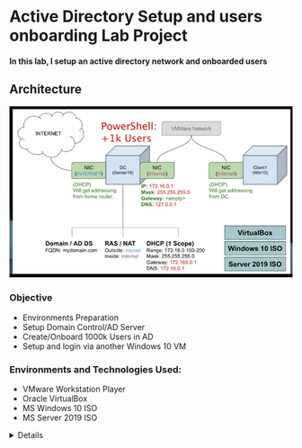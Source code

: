 # Active Directory Setup and users onboarding Lab Project
#### In this lab, I setup an active directory network and onboarded users
## Architecture
![Architecture](./images/architecture.png)

### Objective
- Environments Preparation
- Setup Domain Control/AD Server
- Create/Onboard 1000k Users in AD
- Setup and login via another Windows 10 VM

### Environments and Technologies Used:

- VMware Workstation Player
- Oracle VirtualBox
- MS Windows 10 ISO
- MS Server 2019 ISO

<details close>

<div>

</summary>

<b>

### Environments Preparation
- Download and Install Windows 10 VM
- Download and Install Windows Server 2019 as a Domain Controler

### Setup Domain Control on Window Server 2019
- Setup Active Directory Server
- RAS/NAT Setup
- DHCP Setup

### Create/Onboard 1000k Users in AD

### Setup and login via another Windows 10 VM

### Conclusion
In this Lab, I gain an understanding of how active directory works and Windows networking.